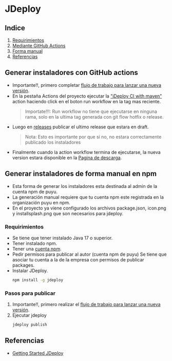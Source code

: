 # JDeploy
## Indice

1. [Requirimientos](#requirimientos)
2. [Mediante GitHub Actions](#generar-instaladores-con-github-actions)
3. [Forma manual](#generar-instaladores-de-forma-manual-en-npm)
4. [Referencias](#referencias)

## Generar instaladores con GitHub actions
* Importante!!, primero completar [flujo de trabajo para lanzar una nueva versión](/README.md#preparar-una-nueva-versión).
* En la pestaña Actions del proyecto ejecutar la ["jDeploy CI with maven"](https://github.com/puyu-pe/puka-http/actions/workflows/jdeploy-manual.yml) action
haciendo click en el boton run workflow en la tag mas reciente.
  > Importate!!!: Run workflow no tiene que ejecutarse en ninguna rama, solo en la ultima tag
  > generada con git flow hotfix o release.
* Luego en [releases](https://github.com/puyu-pe/puka-http/releases) publicar el ultimo release que estara en draft.
  > Nota: Esto es importante por que si no, no estara correctamente publicado los instaladores
* Finalmente cuando la action workflow termina de ejecutarse, la nueva version estara disponible en la [Pagina de descarga](https://www.jdeploy.com/gh/puyu-pe/puka-http).

## Generar instaladores de forma manual en npm
* Esta forma de generar los instaladores esta destinada al admin de la cuenta npm de puyu.
* La generación manual requiere que tu cuenta npm este registrada en la organización puyu en npm.
* En el proyecto ya viene configurado los archivos package.json, icon.png  y installsplash.png que son necesarios para 
jdeploy.

### Requirimientos
* Se tiene que tener instalado Java 17 o superior.
* Tener instalado npm.
* Tener una [cuenta npm](https://www.npmjs.com/signup).
* Pedir permisos para publicar al autor (cuenta npm de puyu)
  Se tiene que asociar tu cuenta a la de la empresa con permisos de publicar packages.
* Instalar JDeploy.
   ```bash
   npm install -g jdeploy
   ```

### Pasos para publicar
1. Importante!!, primero realizar el [flujo de trabajo para lanzar una nueva versión](/README.md#preparar-una-nueva-versión).
2. Ejecutar jdeploy
   ```bash
   jdeploy publish
   ```
   
## Referencias
* [Getting Started JDeploy](https://www.jdeploy.com/docs/manual/#_getting_started)
